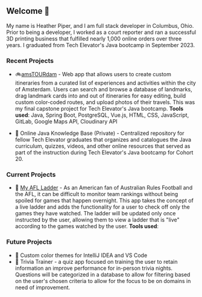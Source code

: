 ## Welcome 👋

My name is Heather Piper, and I am full stack developer in Columbus, Ohio. Prior to being a developer, I worked as a court reporter and ran a successful 3D printing business that fulfilled nearly 1,000 online orders over three years. I graduated from Tech Elevator's Java bootcamp in September 2023.

### Recent Projects

- 🚲[amsTOURdam](https://github.com/heatherpiper/amsTOURdam-final_capstone) - Web app that allows users to create custom itineraries from a curated list of experiences and activities within the city of Amsterdam. Users can search and browse a database of landmarks, drag landmark cards into and out of itineraries for easy editing, build custom color-coded routes, and upload photos of their travels. This was my final capstone project for Tech Elevator's Java bootcamp. **Tools used**: Java, Spring Boot, PostgreSQL, Vue.js, HTML, CSS, JavaScript, GitLab, Google Maps API, Cloudinary API

- 📖 Online Java Knowledge Base (Private) - Centralized repository for fellow Tech Elevator graduates that organizes and catalogues the Java curriculum, quizzes, videos, and other online resources that served as part of the instruction during Tech Elevator's Java bootcamp for Cohort 20.

### Current Projects

- 🏉 [My AFL Ladder](https://github.com/heatherpiper/my-AFL-ladder) - As an American fan of Australian Rules Football and the AFL, it can be difficult to monitor team rankings without being spoiled for games that happen overnight. This app takes the concept of a live ladder and adds the functionality for a user to check off only the games they have watched. The ladder will be updated only once instructed by the user, allowing them to view a ladder that is "live" according to the games watched by the user. **Tools used**:

### Future Projects

- 🎨 Custom color themes for IntelliJ IDEA and VS Code
- 🤔 Trivia Trainer - a quiz app focused on training the user to retain information an improve performance for in-person trivia nights. Questions will be categorized in a database to allow for filtering based on the user's chosen criteria to allow for the focus to be on domains in need of improvement.


